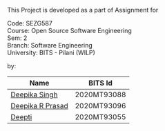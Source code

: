 
This Project is developed as a part of Assignment for <br/>

Code: SEZG587 <br/>
Course: Open Source Software Engineering <br/>
Sem: 2 <br/>
Branch: Software Engineering <br/>
University: BITS - Pilani (WILP) <br/>

by: <br/>

 | Name | BITS Id |
 | ---- | ------- |
 | [Deepika Singh](https://github.com/2020MT93088) | 2020MT93088 |
 | [Deepika R Prasad](https://github.com/Deepika-R-Prasad) | 2020MT93096 |
 | [Deepti](https://github.com/deepti810) | 2020MT93055 |
